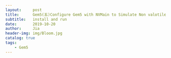 ```yaml
---
layout:     post
title:      Gem5(五)Configure Gem5 with NVMain to Simulate Non valotile Memory
subtitle:   install and run
date:       2019-10-20
author:     Jia
header-img: img/Bloom.jpg
catalog: true
tags:
    - Gem5
---
```


